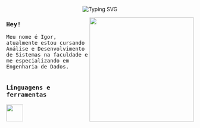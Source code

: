<p align="center">
  <img src="https://readme-typing-svg.herokuapp.com?font=Fira+Code&size=24&duration=3000&pause=1000&color=2F80ED¢er=true&vCenter=true&width=450&lines=Hey!,+Me+Chamo+Igor!+💻...;Sou+Engenheiro+de+Dados+Júnior;Transformando+Dados+em+Valor" alt="Typing SVG" />
</p>

  <div>
  <img src='https://i.giphy.com/media/v1.Y2lkPTc5MGI3NjExdW90bmRrc2I5aXZjY3p5cXBxZGtrZmJtMGZjZGhkMXpvNzc0NnFoZSZlcD12MV9pbnRlcm5hbF9naWZfYnlfaWQmY3Q9cw/IUNycHoVqvLDowiiam/giphy.gif' width = 280 align = 'right'>
  </div>
<samp>
  <h3>Hey!</h3>
  <p>
    Meu nome é Igor, atualmente estou cursando Análise e Desenvolvimento de Sistemas na faculdade e me especializando em Engenharia de Dados.<br><br>
  </p>
  
  <h3>Linguagens e ferramentas</h3>

  <p align="left">
  <a href="https://skillicons.dev">
    <img height="45px" src="https://skillicons.dev/icons?i=py,git,docker,azure,mysql&theme=dark" />
  </a>
</p>
    

